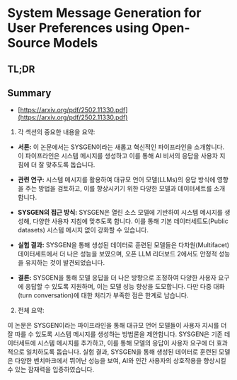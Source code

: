 # System Message Generation for User Preferences using Open-Source Models
## TL;DR
## Summary
- [https://arxiv.org/pdf/2502.11330.pdf](https://arxiv.org/pdf/2502.11330.pdf)

1. 각 섹션의 중요한 내용을 요약:

- **서론:** 이 논문에서는 SYSGEN이라는 새롭고 혁신적인 파이프라인을 소개합니다. 이 파이프라인은 시스템 메시지를 생성하고 이를 통해 AI 비서의 응답을 사용자 지침에 더 잘 맞추도록 돕습니다.
  
- **관련 연구:** 시스템 메시지를 활용하여 대규모 언어 모델(LLMs)의 응답 방식에 영향을 주는 방법을 검토하고, 이를 향상시키기 위한 다양한 모델과 데이터세트를 소개합니다.
  
- **SYSGEN의 접근 방식:** SYSGEN은 열린 소스 모델에 기반하여 시스템 메시지를 생성해, 다양한 사용자 지침에 맞추도록 합니다. 이를 통해 기본 데이터세트도(Public datasets) 시스템 메시지 없이 강화할 수 있습니다.
  
- **실험 결과:** SYSGEN을 통해 생성된 데이터로 훈련된 모델들은 다차원(Multifacet) 데이터세트에서 더 나은 성능을 보였으며, 오픈 LLM 리더보드 2에서도 안정적 성능을 유지하는 것이 발견되었습니다.
  
- **결론:** SYSGEN을 통해 모델 응답을 더 나은 방향으로 조정하여 다양한 사용자 요구에 응답할 수 있도록 지원하며, 이는 모델 성능 향상을 도모합니다. 다만 다중 대화(turn conversation)에 대한 처리가 부족한 점은 한계로 남습니다.

2. 전체 요약:

이 논문은 SYSGEN이라는 파이프라인을 통해 대규모 언어 모델들이 사용자 지시를 더 잘 따를 수 있도록 시스템 메시지를 생성하는 방법론을 제안합니다. SYSGEN은 기존 데이터세트에 시스템 메시지를 추가하고, 이를 통해 모델의 응답이 사용자 요구에 더 효과적으로 일치하도록 돕습니다. 실험 결과, SYSGEN을 통해 생성된 데이터로 훈련된 모델은 다양한 벤치마크에서 뛰어난 성능을 보여, AI와 인간 사용자의 상호작용을 향상시킬 수 있는 잠재력을 입증하였습니다.